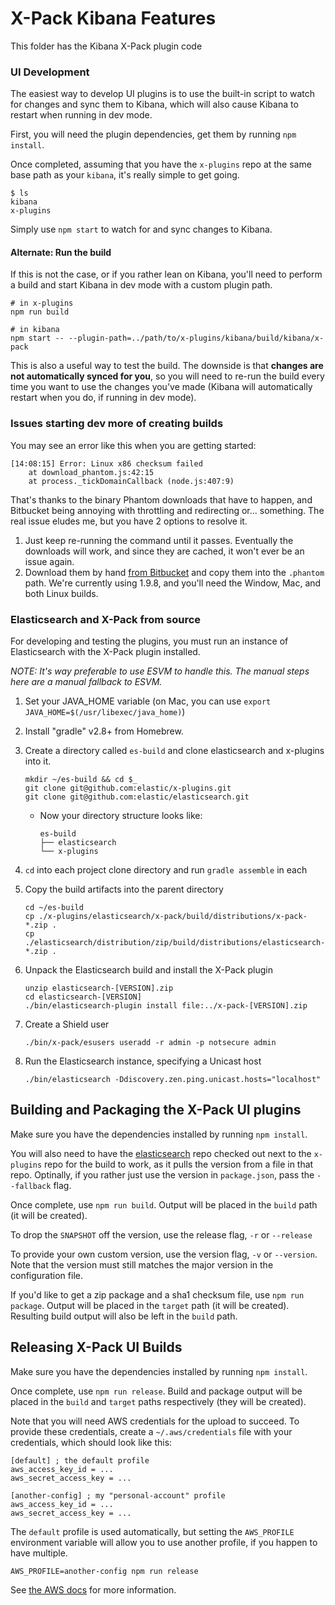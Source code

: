 # X-Pack Kibana Features

This folder has the Kibana X-Pack plugin code

### UI Development

The easiest way to develop UI plugins is to use the built-in script to watch for changes and sync them to Kibana, which will also cause Kibana to restart when running in dev mode.

First, you will need the plugin dependencies, get them by running `npm install`.

Once completed, assuming that you have the `x-plugins` repo at the same base path as your `kibana`, it's really simple to get going.

```
$ ls
kibana
x-plugins
```

Simply use `npm start` to watch for and sync changes to Kibana.

#### Alternate: Run the build

If this is not the case, or if you rather lean on Kibana, you'll need to perform a build and start Kibana in dev mode with a custom plugin path.

```
# in x-plugins
npm run build

# in kibana
npm start -- --plugin-path=../path/to/x-plugins/kibana/build/kibana/x-pack
```

This is also a useful way to test the build. The downside is that **changes are not automatically synced for you**, so you will need to re-run the build every time you want to use the changes you've made (Kibana will automatically restart when you do, if running in dev mode).

### Issues starting dev more of creating builds

You may see an error like this when you are getting started:

```
[14:08:15] Error: Linux x86 checksum failed
    at download_phantom.js:42:15
    at process._tickDomainCallback (node.js:407:9)
```

That's thanks to the binary Phantom downloads that have to happen, and Bitbucket being annoying with throttling and redirecting or... something. The real issue eludes me, but you have 2 options to resolve it.

1. Just keep re-running the command until it passes. Eventually the downloads will work, and since they are cached, it won't ever be an issue again.
1. Download them by hand [from Bitbucket](https://bitbucket.org/ariya/phantomjs/downloads) and copy them into the `.phantom` path. We're currently using 1.9.8, and you'll need the Window, Mac, and both Linux builds.

### Elasticsearch and X-Pack from source

For developing and testing the plugins, you must run an instance of Elasticsearch with the X-Pack plugin installed.

*NOTE: It's way preferable to use ESVM to handle this. The manual steps here are a manual fallback to ESVM.*

1. Set your JAVA_HOME variable (on Mac, you can use `export JAVA_HOME=$(/usr/libexec/java_home)`)
1. Install "gradle" v2.8+ from Homebrew.
1. Create a directory called `es-build` and clone elasticsearch and x-plugins into it.

    ```
    mkdir ~/es-build && cd $_
    git clone git@github.com:elastic/x-plugins.git
    git clone git@github.com:elastic/elasticsearch.git
    ```
   - Now your directory structure looks like:

      ```
      es-build
      ├── elasticsearch
      └── x-plugins
      ```
1. `cd` into each project clone directory and run `gradle assemble` in each
1. Copy the build artifacts into the parent directory

    ```
    cd ~/es-build
    cp ./x-plugins/elasticsearch/x-pack/build/distributions/x-pack-*.zip .
    cp ./elasticsearch/distribution/zip/build/distributions/elasticsearch-*.zip .
    ```
1. Unpack the Elasticsearch build and install the X-Pack plugin

    ```
    unzip elasticsearch-[VERSION].zip
    cd elasticsearch-[VERSION]
    ./bin/elasticsearch-plugin install file:../x-pack-[VERSION].zip
    ```
1. Create a Shield user

    ```
    ./bin/x-pack/esusers useradd -r admin -p notsecure admin
    ```
1. Run the Elasticsearch instance, specifying a Unicast host

    ```
    ./bin/elasticsearch -Ddiscovery.zen.ping.unicast.hosts="localhost"
    ```

## Building and Packaging the X-Pack UI plugins

Make sure you have the dependencies installed by running `npm install`.

You will also need to have the [elasticsearch](https://github.com/elastic/elasticsearch) repo checked out next to the `x-plugins` repo for the build to work, as it pulls the version from a file in that repo. Optinally, if you rather just use the version in `package.json`, pass the `--fallback` flag.

Once complete, use `npm run build`. Output will be placed in the `build` path (it will be created).

To drop the `SNAPSHOT` off the version, use the release flag, `-r` or `--release`

To provide your own custom version, use the version flag, `-v` or `--version`. Note that the version must still matches the major version in the configuration file.

If you'd like to get a zip package and a sha1 checksum file, use `npm run package`. Output will be placed in the `target` path (it will be created). Resulting build output will also be left in the `build` path.

## Releasing X-Pack UI Builds

Make sure you have the dependencies installed by running `npm install`.

Once complete, use `npm run release`. Build and package output will be placed in the `build` and `target` paths respectively (they will be created).

Note that you will need AWS credentials for the upload to succeed. To provide these credentials, create a `~/.aws/credentials` file with your credentials, which should look like this:

```
[default] ; the default profile
aws_access_key_id = ...
aws_secret_access_key = ...

[another-config] ; my "personal-account" profile
aws_access_key_id = ...
aws_secret_access_key = ...
```

The `default` profile is used automatically, but setting the `AWS_PROFILE` environment variable will allow you to use another profile, if you happen to have multiple.

`AWS_PROFILE=another-config npm run release`

See [the AWS docs](http://docs.aws.amazon.com/AWSJavaScriptSDK/guide/node-configuring.html#Creating_the_Shared_Credentials_File) for more information.
